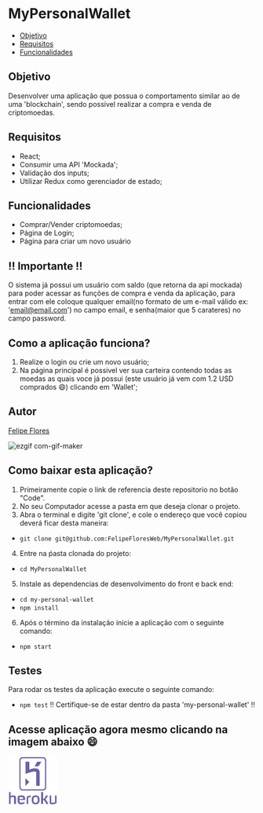 # MyPersonalWallet

- [Objetivo](#objetivo)
- [Requisitos](#requisitos)
- [Funcionalidades](#funcionalidades)


## Objetivo

Desenvolver uma aplicação que possua o comportamento similar ao de uma 'blockchain', sendo possível realizar a compra e venda de criptomoedas.

## Requisitos
* React;
* Consumir uma API 'Mockada';
* Validação dos inputs;
* Utilizar Redux como gerenciador de estado;

## Funcionalidades
* Comprar/Vender criptomoedas;
* Página de Login;
* Página para criar um novo usuário

## :bangbang: Importante :bangbang:
O sistema já possui um usuário com saldo (que retorna da api mockada) para poder acessar as funções de compra e venda da aplicação, para entrar com ele coloque qualquer email(no formato de um e-mail válido ex: 'email@email.com') no campo email, e senha(maior que 5 carateres) no campo password.

## Como a aplicação funciona?
1. Realize o login ou crie um novo usuário;
2. Na página principal é possivel ver sua carteira contendo todas as moedas as quais voce já possui (este usuário já vem com 1.2 USD comprados :smile:) clicando em 'Wallet';

## Autor
[Felipe Flores](https://www.linkedin.com/in/felipe-flores-trybe/)


![ezgif com-gif-maker](https://user-images.githubusercontent.com/78596051/142656298-6efe9c0c-3476-4cc0-8ed0-4d9231b29d1b.gif)

## Como baixar esta aplicação?
1. Primeiramente copie o link de referencia deste repositorio no botão "Code".
2. No seu Computador acesse a pasta em que deseja clonar o projeto.
3. Abra o terminal e digite 'git clone', e cole o endereço que você copiou deverá ficar desta maneira:
* `git clone git@github.com:FelipeFloresWeb/MyPersonalWallet.git`
4. Entre na ṕasta clonada do projeto:
* `cd MyPersonalWallet`
5. Instale as dependencias de desenvolvimento do front e back end:
* `cd my-personal-wallet`
* `npm install`
6. Após o término da instalação inicie a aplicação com o seguinte comando:
* `npm start`

## Testes

Para rodar os testes da aplicação execute o seguinte comando:
* `npm test`
:bangbang: Certifique-se de estar dentro da pasta 'my-personal-wallet' :bangbang:



## Acesse aplicação agora mesmo clicando na imagem abaixo 😄

<a href="https://my-personal-wallet.herokuapp.com/" target="_blank">
<img src="https://raw.githubusercontent.com/devicons/devicon/master/icons/heroku/heroku-original-wordmark.svg" alt="node" width="100" height="100"/>
</a>
